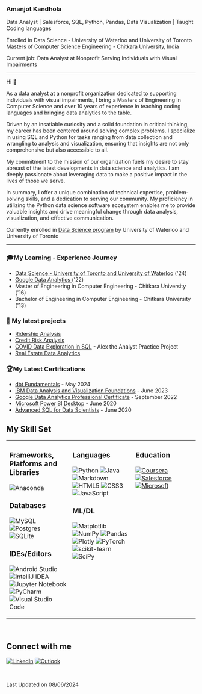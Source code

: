 
### Amanjot Kandhola

Data Analyst | Salesforce, SQL, Python, Pandas, Data Visualization | Taught Coding languages

Enrolled in Data Science - University of Waterloo and University of Toronto
<br>Masters of Computer Science Engineering - Chitkara University, India

Current job: Data Analyst at Nonprofit Serving Individuals with Visual Impairments

----------
Hi 👋 

As a data analyst at a nonprofit organization dedicated to supporting individuals with visual impairments, I bring a Masters of Engineering in Computer Science and over 10 years of experience in teaching coding languages and bringing data analytics to the table.

Driven by an insatiable curiosity and a solid foundation in critical thinking, my career has been centered around solving complex problems. I specialize in using SQL and Python for tasks ranging from data collection and wrangling to analysis and visualization, ensuring that insights are not only comprehensive but also accessible to all.

My commitment to the mission of our organization fuels my desire to stay abreast of the latest developments in data science and analytics. I am deeply passionate about leveraging data to make a positive impact in the lives of those we serve.

In summary, I offer a unique combination of technical expertise, problem-solving skills, and a dedication to serving our community. My proficiency in utilizing the Python data science software ecosystem enables me to provide valuable insights and drive meaningful change through data analysis, visualization, and effective communication.

Currently enrolled in [Data Science program](https://github.com/amanjot-git/data-science-UofT/tree/main) by University of Waterloo and University of Toronto

------------

### 🎓My Learning - Experience Journey 
- [Data Science - University of Toronto and University of Waterloo](https://learn.utoronto.ca/programs-courses/certificates/data-science) ('24)
- [Google Data Analytics ](https://www.coursera.org/account/accomplishments/specialization/2VM7V2A6ZAS5) ('22)
- Master of Engineering in Computer Engineering - Chitkara University ('16)
- Bachelor of Engineering in Computer Engineering - Chitkara University ('13)



### 🌱 My latest projects 
- [Ridership Analysis](https://github.com/amanjot-git/ridership-analysis-TTC)
- [Credit Risk Analysis ](https://github.com/amanjot-git/credit-risk-analytics/blob/main/Credit%20Risk%20Analysis.ipynb) 
- [COVID Data Exploration in SQL](https://github.com/amanjot-git/PortfolioProjects/blob/main/Portfolio%20Project%20-%20COVID%20Data%20Exploration%20in%20SQL.sql) - Alex the Analyst Practice Project
- [Real Estate Data Analytics](https://github.com/amanjot-git/real-estate-data-analytics/blob/main/Real%20Estate%20Data%20Analytics.ipynb)
  



### 🏆My Latest Certifications  
- [dbt Fundamentals](https://credentials.getdbt.com/ca66b04f-4329-4b83-996e-aa21abfc25e2) - May 2024
- [IBM Data Analysis and Visualization Foundations](https://www.coursera.org/account/accomplishments/specialization/QFB6FGDZFGRB) - June 2023
- [Google Data Analytics Professional Certificate](https://www.coursera.org/account/accomplishments/specialization/2VM7V2A6ZAS5) - September 2022
- [Microsoft Power BI Desktop](https://www.linkedin.com/learning/certificates/7bca1a17416ff1fec09e02cd90fc7360b55e870f8be0081802d655a996bc15d0?trk=backfilled_certificate) - June 2020
- [Advanced SQL for Data Scientists](https://www.linkedin.com/learning/certificates/20b8b7a430446ae58029425159f5d46c7fa6484890435b5603d75fb2565862da?trk=backfilled_certificate) - June 2020
  



## My Skill Set  
<table><tr><td valign="top" width="33%">



### Frameworks, Platforms and Libraries  
![Anaconda](https://img.shields.io/badge/Anaconda-%2344A833.svg?style=for-the-badge&logo=anaconda&logoColor=white)



### Databases  
![MySQL](https://img.shields.io/badge/mysql-%2300f.svg?style=for-the-badge&logo=mysql&logoColor=white)
![Postgres](https://img.shields.io/badge/postgres-%23316192.svg?style=for-the-badge&logo=postgresql&logoColor=white)
![SQLite](https://img.shields.io/badge/sqlite-%2307405e.svg?style=for-the-badge&logo=sqlite&logoColor=white)  
  



### IDEs/Editors  
![Android Studio](https://img.shields.io/badge/Android%20Studio-3DDC84.svg?style=for-the-badge&logo=android-studio&logoColor=white)
![IntelliJ IDEA](https://img.shields.io/badge/IntelliJIDEA-000000.svg?style=for-the-badge&logo=intellij-idea&logoColor=white)
![Jupyter Notebook](https://img.shields.io/badge/jupyter-%23FA0F00.svg?style=for-the-badge&logo=jupyter&logoColor=white)
![PyCharm](https://img.shields.io/badge/pycharm-143?style=for-the-badge&logo=pycharm&logoColor=black&color=black&labelColor=green)
![Visual Studio Code](https://img.shields.io/badge/Visual%20Studio%20Code-0078d7.svg?style=for-the-badge&logo=visual-studio-code&logoColor=white)  


</td><td valign="top" width="33%">



### Languages  
![Python](https://img.shields.io/badge/python-3670A0?style=for-the-badge&logo=python&logoColor=ffdd54)
![Java](https://img.shields.io/badge/java-%23ED8B00.svg?style=for-the-badge&logo=java&logoColor=white)
![Markdown](https://img.shields.io/badge/markdown-%23000000.svg?style=for-the-badge&logo=markdown&logoColor=white)
![HTML5](https://img.shields.io/badge/html5-%23E34F26.svg?style=for-the-badge&logo=html5&logoColor=white)
![CSS3](https://img.shields.io/badge/css3-%231572B6.svg?style=for-the-badge&logo=css3&logoColor=white)
![JavaScript](https://img.shields.io/badge/javascript-%23323330.svg?style=for-the-badge&logo=javascript&logoColor=%23F7DF1E)  
  



### ML/DL  
![Matplotlib](https://img.shields.io/badge/Matplotlib-%23ffffff.svg?style=for-the-badge&logo=Matplotlib&logoColor=black)
![NumPy](https://img.shields.io/badge/numpy-%23013243.svg?style=for-the-badge&logo=numpy&logoColor=white)
![Pandas](https://img.shields.io/badge/pandas-%23150458.svg?style=for-the-badge&logo=pandas&logoColor=white)
![Plotly](https://img.shields.io/badge/Plotly-%233F4F75.svg?style=for-the-badge&logo=plotly&logoColor=white)
![PyTorch](https://img.shields.io/badge/PyTorch-%23EE4C2C.svg?style=for-the-badge&logo=PyTorch&logoColor=white)
![scikit-learn](https://img.shields.io/badge/scikit--learn-%23F7931E.svg?style=for-the-badge&logo=scikit-learn&logoColor=white)
![SciPy](https://img.shields.io/badge/SciPy-%230C55A5.svg?style=for-the-badge&logo=scipy&logoColor=%white)

</td><td valign="top" width="33%">


### Education  
[![Coursera](https://img.shields.io/badge/Coursera-%230056D2.svg?style=for-the-badge&logo=Coursera&logoColor=white)](https://www.coursera.org/user/fb4413559ca3b9e51de0f898bb6a32e2)
[![Salesforce](https://img.shields.io/badge/Salesforce-%2302262B.svg?style=for-the-badge&logo=Salesforce&logoColor=Blue)](https://www.salesforce.com/trailblazer/akaur38)
[![Microsoft](https://img.shields.io/badge/Microsoft-0078D4?style=for-the-badge&logo=microsoft&logoColor=white)](https://learn.microsoft.com/en-us/users/me/achievements#badges-section)
</td></tr></table>  

<br/>  


## Connect with me  
[![LinkedIn](https://img.shields.io/badge/linkedin-%230077B5.svg?style=for-the-badge&logo=linkedin&logoColor=white)](https://www.linkedin.com/in/amanjot-kandhola-a7831270/)
[![Outlook](https://img.shields.io/badge/Microsoft_Outlook-0078D4?style=for-the-badge&logo=microsoft-outlook&logoColor=white)](mailto:dhillonaman91@outlook.com)
  

<br/> 



 Last Updated on 08/06/2024 
